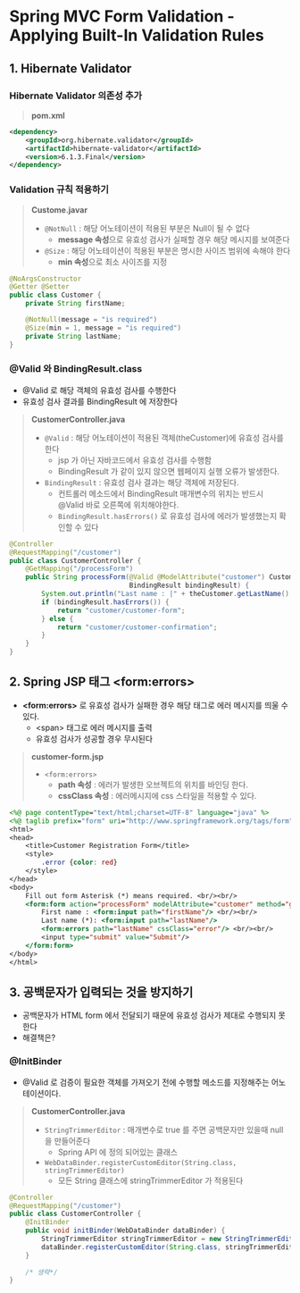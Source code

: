# Spring MVC Form Validation - Applying Built-In Validation Rules
## 1. Hibernate Validator
### Hibernate Validator 의존성 추가
>**pom.xml**
```xml
<dependency>
    <groupId>org.hibernate.validator</groupId>
    <artifactId>hibernate-validator</artifactId>
    <version>6.1.3.Final</version>
</dependency>
```

### Validation 규칙 적용하기
>**Custome.javar**
> * `@NotNull` : 해당 어노테이션이 적용된 부분은 Null이 될 수 없다
>   * **message 속성**으로 유효성 검사가 실패할 경우 해당 메시지를 보여준다  
> * `@Size` :  해당 어노테이션이 적용된 부분은 명시한 사이즈 범위에 속해야 한다
>   * **min 속성**으로 최소 사이즈를 지정
    
```java
@NoArgsConstructor
@Getter @Setter
public class Customer {
    private String firstName;

    @NotNull(message = "is required")
    @Size(min = 1, message = "is required")
    private String lastName;
}
```

### @Valid 와 BindingResult.class
* @Valid 로 해당 객체의 유효성 검사를 수행한다
* 유효성 검사 결과를 BindingResult 에 저장한다

> **CustomerController.java**
> * `@Valid` : 해당 어노테이션이 적용된 객체(theCustomer)에 유효성 검사를 한다
>   * jsp 가 아닌 자바코드에서 유효성 검사를 수행함
>   * BindingResult 가 같이 있지 않으면 웹페이지 실행 오류가 발생한다.
> * `BindingResult` : 유효성 검사 결과는 해당 객체에 저장된다.
>   * 컨트롤러 메소드에서 BindingResult 매개변수의 위치는 반드시 @Valid 바로 오른쪽에 위치해야한다.
>   * `BindingResult.hasErrors()` 로 유효성 검사에 에러가 발생했는지 확인할 수 있다

```java
@Controller
@RequestMapping("/customer")
public class CustomerController {
    @GetMapping("/processForm")
    public String processForm(@Valid @ModelAttribute("customer") Customer theCustomer,
                              BindingResult bindingResult) {
        System.out.println("Last name : |" + theCustomer.getLastName() + "|");
        if (bindingResult.hasErrors()) {
            return "customer/customer-form";
        } else {
            return "customer/customer-confirmation";
        }
    }
}
```

## 2. Spring JSP 태그 \<form:errors\>
* **\<form:errors\>** 로 유효성 검사가 실패한 경우 해당 태그로 에러 메시지를 띄울 수 있다.
  * \<span\> 태그로 에러 메시지를 출력
  * 유효성 검사가 성공할 경우 무시된다
> **customer-form.jsp**
> * `<form:errors>`
>   * **path 속성** : 에러가 발생한 오브젝트의 위치를 바인딩 한다.
>   * **cssClass 속성** : 에러메시지에 css 스타일을 적용할 수 있다.
```jsp
<%@ page contentType="text/html;charset=UTF-8" language="java" %>
<%@ taglib prefix="form" uri="http://www.springframework.org/tags/form" %>
<html>
<head>
    <title>Customer Registration Form</title>
    <style>
        .error {color: red}
    </style>
</head>
<body>
    Fill out form Asterisk (*) means required. <br/><br/>
    <form:form action="processForm" modelAttribute="customer" method="get">
        First name : <form:input path="firstName"/> <br/><br/>
        Last name (*): <form:input path="lastName"/>
        <form:errors path="lastName" cssClass="error"/> <br/><br/>
        <input type="submit" value="Submit"/>
    </form:form>
</body>
</html>
```

## 3. 공백문자가 입력되는 것을 방지하기
* 공백문자가 HTML form 에서 전달되기 때문에 유효성 검사가 제대로 수행되지 못한다
* 해결책은?

### @InitBinder
* @Valid 로 검증이 필요한 객체를 가져오기 전에 수행할 메소드를 지정해주는 어노테이션이다.
> **CustomerController.java**
> * `StringTrimmerEditor` : 매개변수로 true 를 주면 공백문자만 있을때 null 을 만들어준다
>   * Spring API 에 정의 되어있는 클래스
> * `WebDataBinder.registerCustomEditor(String.class, stringTrimmerEditor)`
>   * 모든 String 클래스에 stringTrimmerEditor 가 적용된다 
```java
@Controller
@RequestMapping("/customer")
public class CustomerController {
    @InitBinder
    public void initBinder(WebDataBinder dataBinder) {
        StringTrimmerEditor stringTrimmerEditor = new StringTrimmerEditor(true);
        dataBinder.registerCustomEditor(String.class, stringTrimmerEditor);
    }
    
    /* 생략*/
}
```
